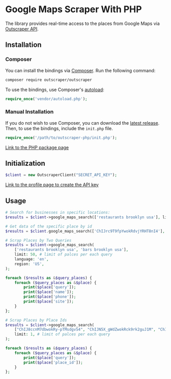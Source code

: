 # Google Maps Scraper With PHP

The library provides real-time access to the places from Google Maps via [Outscraper API](https://app.outscraper.com/api-docs#tag/Google-Maps).

## Installation

### Composer

You can install the bindings via [Composer](http://getcomposer.org/). Run the following command:

```bash
composer require outscraper/outscraper
```

To use the bindings, use Composer's [autoload](https://getcomposer.org/doc/01-basic-usage.md#autoloading):

```php
require_once('vendor/autoload.php');
```

### Manual Installation

If you do not wish to use Composer, you can download the [latest release](https://github.com/outscraper/outscraper-php/releases). Then, to use the bindings, include the `init.php` file.

```php
require_once('/path/to/outscraper-php/init.php');
```
[Link to the PHP package page](https://packagist.org/packages/outscraper/outscraper)

## Initialization
```php
$client = new OutscraperClient("SECRET_API_KEY");
```
[Link to the profile page to create the API key](https://app.outscraper.com/profile)

## Usage

```php
# Search for businesses in specific locations:
$results = $client->google_maps_search(['restaurants brooklyn usa'], limit: 20, language: 'en', region: 'us');

# Get data of the specific place by id
$results = $client.google_maps_search(['ChIJrc9T9fpYwokRdvjYRHT8nI4'], language: 'en');

# Scrap Places by Two Queries
$results = $client->google_maps_search(
    ['restaurants brooklyn usa', 'bars brooklyn usa'],
    limit: 50, # limit of palces per each query
    language: 'en',
    region: 'US',
);

foreach ($results as &$query_places) {
    foreach ($query_places as &$place) {
        print($place['query']);
        print($place['name']);
        print($place['phone']);
        print($place['site']);
    }
};

# Scrap Places by Place Ids
$results = $client->google_maps_search(
    ["ChIJ8ccnM7dbwokRy-pTMsdgvS4", "ChIJN5X_gWdZwokRck9rk2guJ1M", "ChIJxWLy8DlawokR1jvfXUPSTUE"],
    limit: 1, # limit of palces per each query
);

foreach ($results as &$query_places) {
    foreach ($query_places as &$place) {
        print($place['query']);
        print($place['place_id']);
    }
};
```
